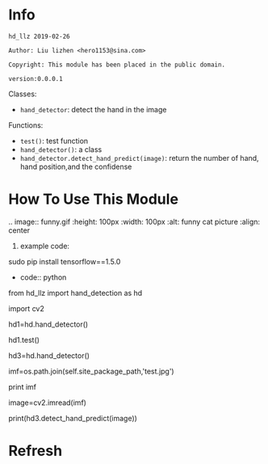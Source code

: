 Info
====
`hd_llz 2019-02-26`

`Author: Liu lizhen <hero1153@sina.com>`

`Copyright: This module has been placed in the public domain.`

`version:0.0.0.1`

Classes:
- `hand_detector`: detect the hand in the image

Functions:

- `test()`: test function
- `hand_detector()`:  a class
- `hand_detector.detect_hand_predict(image)`: return the number of hand, hand position,and the confidense

How To Use This Module
======================
.. image:: funny.gif
   :height: 100px
   :width: 100px
   :alt: funny cat picture
   :align: center

1. example code:

sudo pip install tensorflow==1.5.0
- code:: python

from hd_llz import hand_detection as hd

import cv2

hd1=hd.hand_detector()

hd1.test()


hd3=hd.hand_detector()

imf=os.path.join(self.site_package_path,'test.jpg')

print imf

image=cv2.imread(imf)

print(hd3.detect_hand_predict(image))


Refresh
========

